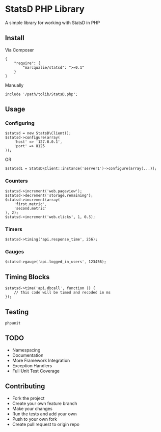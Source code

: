 # StatsD PHP Library

A simple library for working with StatsD in PHP


## Install

Via Composer

    {
        "require": {
            "marcqualie/statsd": ">=0.1"
        }
    }

Manually

    include '/path/tolib/StatsD.php';


## Usage

### Configuring

    $statsd = new StatsD\Client();
    $statsd->configure(array(
        'host' => '127.0.0.1',
        'port' => 8125
    ));

OR

    $statsd1 = StatsD\Client::instance('server1')->configure(array(...));


### Counters

    $statsd->increment('web.pageview');
    $statsd->decrement('storage.remaining');
    $statsd->increment(array(
        'first.metric',
        'second.metric'
    ), 2);
    $statsd->increment('web.clicks', 1, 0.5);


### Timers

    $statsd->timing('api.response_time', 256);


### Gauges

    $statsd->gauge('api.logged_in_users', 123456);


## Timing Blocks

    $statsd->time('api.dbcall', function () {
        // this code will be timed and recoded in ms
    });


## Testing

    phpunit


## TODO

- Namespacing
- Documentation
- More Framework Integration
- Exception Handlers
- Full Unit Test Coverage


## Contributing

- Fork the project
- Create your own feature branch
- Make your changes
- Run the tests and add your own
- Push to your own fork
- Create pull request to origin repo

